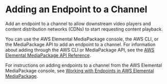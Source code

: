 # Adding an Endpoint to a Channel<a name="channels-add-endpoint"></a>

Add an endpoint to a channel to allow downstream video players and content distribution networks \(CDNs\) to start requesting content playback\.

You can use the AWS Elemental MediaPackage console, the AWS CLI, or the MediaPackage API to add an endpoint to a channel\. For information about adding through the AWS CLI or MediaPackage API, see the [AWS Elemental MediaPackage API Reference](https://docs.aws.amazon.com/mediapackage/latest/apireference/)\.

For instructions on adding endpoints to a channel from the AWS Elemental MediaPackage console, see [Working with Endpoints in AWS Elemental MediaPackage](endpoints.md)\.